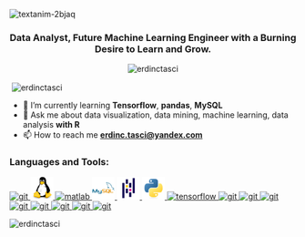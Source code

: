 ![textanim-2bjaq](https://github.com/erdinctasci/erdinctasci/assets/101355400/fabaf778-d5f8-4997-b586-60297df5403f)

<h3 align="center">Data Analyst, Future Machine Learning Engineer with a Burning Desire to Learn and Grow.</h3>
<p align="center"> <img src="https://komarev.com/ghpvc/?username=erdinctasci&label=Profile%20views&color=ffae00&style=plastic" alt="erdinctasci" /> </p>
<p>&nbsp;<img align="center" src="https://github-readme-stats.vercel.app/api?username=erdinctasci&show_icons=true&theme=dracula&locale=en" alt="erdinctasci" /></p> 

- 🔭 I’m currently learning **Tensorflow**, **pandas**, **MySQL**
- 💬 Ask me about data visualization, data mining, machine learning, data analysis **with R**
- 📫 How to reach me **erdinc.tasci@yandex.com**




<h3 align="left">Languages and Tools:</h3>

<p align="left"> <a href="https://git-scm.com/" target="_blank" rel="noreferrer"> <img src="https://www.vectorlogo.zone/logos/git-scm/git-scm-icon.svg" alt="git" width="40" height="40"/> </a> <a href="https://www.linux.org/" target="_blank" rel="noreferrer"> <img src="https://raw.githubusercontent.com/devicons/devicon/master/icons/linux/linux-original.svg" alt="linux" width="40" height="40"/> </a> <a href="https://www.mathworks.com/" target="_blank" rel="noreferrer"> <img src="https://upload.wikimedia.org/wikipedia/commons/2/21/Matlab_Logo.png" alt="matlab" width="40" height="40"/> </a> <a href="https://www.mysql.com/" target="_blank" rel="noreferrer"> <img src="https://raw.githubusercontent.com/devicons/devicon/master/icons/mysql/mysql-original-wordmark.svg" alt="mysql" width="40" height="40"/> </a> <a href="https://pandas.pydata.org/" target="_blank" rel="noreferrer"> <img src="https://raw.githubusercontent.com/devicons/devicon/2ae2a900d2f041da66e950e4d48052658d850630/icons/pandas/pandas-original.svg" alt="pandas" width="40" height="40"/> </a> <a href="https://www.python.org" target="_blank" rel="noreferrer"> <img src="https://raw.githubusercontent.com/devicons/devicon/master/icons/python/python-original.svg" alt="python" width="40" height="40"/> </a> <a href="https://www.tensorflow.org" target="_blank" rel="noreferrer"> <img src="https://www.vectorlogo.zone/logos/tensorflow/tensorflow-icon.svg" alt="tensorflow" width="40" height="40"/> </a> 
<a href="https://www.r-project.org/" target="_blank" rel="noreferrer"> <img src="https://www.vectorlogo.zone/logos/r-project/r-project-icon.svg" alt="git" width="40" height="40"/> </a>
<a href="https://www.ibm.com/products/spss-statistics" target="_blank" rel="noreferrer"> <img src="https://upload.wikimedia.org/wikipedia/commons/thumb/e/ea/SPSS_logo.svg/640px-SPSS_logo.svg.png" alt="git" width="40" height="40"/> </a>
<a href="https://powerbi.microsoft.com/en-au/" target="_blank" rel="noreferrer"> <img src="https://www.vectorlogo.zone/logos/microsoft_powerbi/microsoft_powerbi-ar21.svg" alt="git" width="40" height="40"/> </a>
<a href="https://www.tidyverse.org/" target="_blank" rel="noreferrer"> <img src="https://tidyverse.tidyverse.org/logo.png" alt="git" width="40" height="40"/> 
<a href="https://jupyter.org/" target="_blank" rel="noreferrer"> <img src="https://upload.wikimedia.org/wikipedia/commons/thumb/3/38/Jupyter_logo.svg/1200px-Jupyter_logo.svg.png" alt="git" width="40" height="40"/> 
<a href="https://anaconda.org/anaconda/anaconda-navigator" target="_blank" rel="noreferrer"> <img src="https://camo.githubusercontent.com/1cfcc8adffa5ee3eb4a701152f56cf7deaf2f5511d24af61326d446131e1438f/68747470733a2f2f7777772e6e696365706e672e636f6d2f706e672f66756c6c2f38352d3835313035385f616e61636f6e64612d69636f6e2d616e61636f6e64612d707974686f6e2d69636f6e2e706e67" alt="git" width="40" height="40"/> 
<a href="https://www.tableau.com/" target="_blank" rel="noreferrer"> <img src="https://raw.githubusercontent.com/get-icon/geticon/fc0f660daee147afb4a56c64e12bde6486b73e39/icons/tableau-icon.svg" alt="git" width="40" height="40"/> 
<a href="https://www.latex-project.org/" target="_blank" rel="noreferrer"> <img src="https://raw.githubusercontent.com/file-icons/icons/e6e6e6ac8cb1d91867167c228c00a667f4d47101/svg/LaTeX.svg" alt="git" width="40" height="40"/> 

</p>
 
<p><img align="left" src="https://github-readme-stats.vercel.app/api/top-langs?username=erdinctasci&show_icons=true&locale=en&layout=compact" alt="erdinctasci" /></p>



